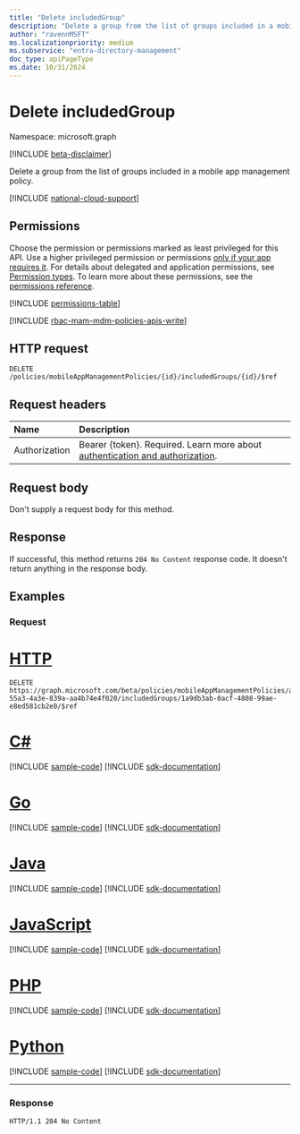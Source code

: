 ```yaml
---
title: "Delete includedGroup"
description: "Delete a group from the list of groups included in a mobile app management policy."
author: "ravennMSFT"
ms.localizationpriority: medium
ms.subservice: "entra-directory-management"
doc_type: apiPageType
ms.date: 10/31/2024
---
```


# Delete includedGroup

Namespace: microsoft.graph

[!INCLUDE [beta-disclaimer](../../includes/beta-disclaimer.md)]

Delete a group from the list of groups included in a mobile app management policy.

[!INCLUDE [national-cloud-support](../../includes/global-only.md)]

## Permissions

Choose the permission or permissions marked as least privileged for this API. Use a higher privileged permission or permissions [only if your app requires it](/graph/permissions-overview#best-practices-for-using-microsoft-graph-permissions). For details about delegated and application permissions, see [Permission types](/graph/permissions-overview#permission-types). To learn more about these permissions, see the [permissions reference](/graph/permissions-reference).

<!-- { "blockType": "permissions", "name": "mobileappmanagementpolicies_delete_includedgroups" } -->
[!INCLUDE [permissions-table](../includes/permissions/mobileappmanagementpolicies-delete-includedgroups-permissions.md)]

[!INCLUDE [rbac-mam-mdm-policies-apis-write](../includes/rbac-for-apis/rbac-mam-mdm-policies-apis-write.md)]

## HTTP request

<!-- {
  "blockType": "ignored"
}
-->

``` http
DELETE /policies/mobileAppManagementPolicies/{id}/includedGroups/{id}/$ref
```

## Request headers

|Name|Description|
|:---|:---|
|Authorization|Bearer {token}. Required. Learn more about [authentication and authorization](/graph/auth/auth-concepts).|

## Request body

Don't supply a request body for this method.

## Response

If successful, this method returns `204 No Content` response code. It doesn't return anything in the response body.

## Examples

### Request


# [HTTP](#tab/http)
<!-- {
  "blockType": "request",
  "name": "delete_group_groupID"
}
-->

```http
DELETE https://graph.microsoft.com/beta/policies/mobileAppManagementPolicies/ab90bacf-55a3-4a3e-839a-aa4b74e4f020/includedGroups/1a9db3ab-0acf-4808-99ae-e8ed581cb2e0/$ref
```

# [C#](#tab/csharp)
[!INCLUDE [sample-code](../includes/snippets/csharp/delete-group-groupid-csharp-snippets.md)]
[!INCLUDE [sdk-documentation](../includes/snippets/snippets-sdk-documentation-link.md)]

# [Go](#tab/go)
[!INCLUDE [sample-code](../includes/snippets/go/delete-group-groupid-go-snippets.md)]
[!INCLUDE [sdk-documentation](../includes/snippets/snippets-sdk-documentation-link.md)]

# [Java](#tab/java)
[!INCLUDE [sample-code](../includes/snippets/java/delete-group-groupid-java-snippets.md)]
[!INCLUDE [sdk-documentation](../includes/snippets/snippets-sdk-documentation-link.md)]

# [JavaScript](#tab/javascript)
[!INCLUDE [sample-code](../includes/snippets/javascript/delete-group-groupid-javascript-snippets.md)]
[!INCLUDE [sdk-documentation](../includes/snippets/snippets-sdk-documentation-link.md)]

# [PHP](#tab/php)
[!INCLUDE [sample-code](../includes/snippets/php/delete-group-groupid-php-snippets.md)]
[!INCLUDE [sdk-documentation](../includes/snippets/snippets-sdk-documentation-link.md)]

# [Python](#tab/python)
[!INCLUDE [sample-code](../includes/snippets/python/delete-group-groupid-python-snippets.md)]
[!INCLUDE [sdk-documentation](../includes/snippets/snippets-sdk-documentation-link.md)]

---

### Response

<!-- {
  "blockType": "response",
  "truncated": true
}
-->

``` http
HTTP/1.1 204 No Content
```
